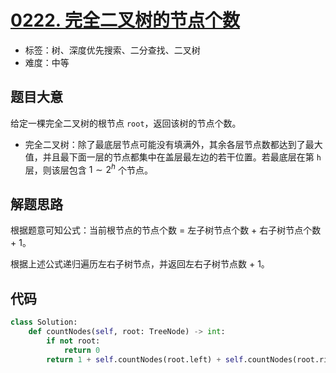 # [0222. 完全二叉树的节点个数](https://leetcode-cn.com/problems/count-complete-tree-nodes/)

- 标签：树、深度优先搜索、二分查找、二叉树
- 难度：中等

## 题目大意

给定一棵完全二叉树的根节点 `root`，返回该树的节点个数。

- 完全二叉树：除了最底层节点可能没有填满外，其余各层节点数都达到了最大值，并且最下面一层的节点都集中在盖层最左边的若干位置。若最底层在第 `h` 层，则该层包含 $1 \sim 2^h$ 个节点。

## 解题思路

根据题意可知公式：当前根节点的节点个数 = 左子树节点个数 + 右子树节点个数 + 1。

根据上述公式递归遍历左右子树节点，并返回左右子树节点数 + 1。

## 代码

```Python
class Solution:
    def countNodes(self, root: TreeNode) -> int:
        if not root:
            return 0
        return 1 + self.countNodes(root.left) + self.countNodes(root.right)
```

